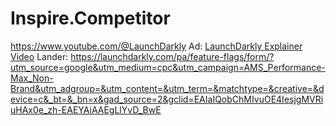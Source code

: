 # Inspire.Competitor
https://www.youtube.com/@LaunchDarkly Ad: [LaunchDarkly Explainer Video](https://youtu.be/dFd_rLThN00) Lander: https://launchdarkly.com/pa/feature-flags/form/?utm_source=google&utm_medium=cpc&utm_campaign=AMS_Performance-Max_Non-Brand&utm_adgroup=&utm_content=&utm_term=&matchtype=&creative=&device=c&_bt=&_bn=x&gad_source=2&gclid=EAIaIQobChMIvuOE4IesjgMVRiuHAx0e_zh-EAEYAiAAEgLlYvD_BwE
